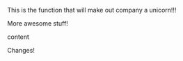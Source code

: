 This is the function that will make out company a unicorn!!!


More awesome stuff!

content

Changes!